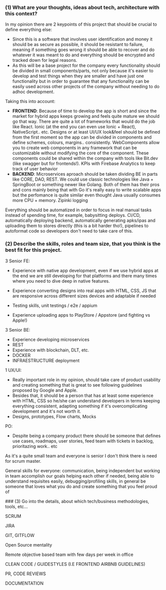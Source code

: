 ### (1) What are your thoughts, ideas about tech, architecture with this context?

In my opinion there are 2 keypoints of this project that should be crucial to define everything else:

* Since this is a software that involves user identification and money it should be as secure as possible, it should be resistant to failure, meaning if something goes wrong it should be able to recover and do whatever it was meant to do and everything should be encrypted and tracked down for legal reasons.
* As this will be a base project for the company every functionality should be divided in small components/parts, not only because it's easier to develop and test things when they are smaller and have just one functionality but in order to guarantee that any functionality can be easily used across other projects of the company without needing to do adhoc development. 

Taking this into account:

* **FRONTEND**: Because of time to develop the app is short and since the market for hybrid apps keeps growing and feels quite mature we should go that way. There are quite a lot of frameworks that would do the job like React. Ionic (at the end you can even use Ionic + React), NativeScript.. etc. Designs or at least UI/UX look&feel should be defined from the first moment so the app can be divided in components and define schemes, colours, margins.. consistently. WebComponents allow you to create web components in any framework that can be customizable without modifying the core of the component. These components could be shared within the company with tools like Bit.dev (like swagger but for frontends!). KPIs with Firebase Analytics to keep track of user behavior
* **BACKEND**: Microservices aproach should be taken dividing BE in parts like CORE, DAO, REST. We could use classic technologies like Java + SpringBoot or something newer like Golang. Both of them has their pros and cons mainly being that with Go it's really easy to write scalable apps but the perfomance is quite similar even thought Java usually consumes more CPU + memory. Zipinki logging

Everything should be automatized in order to focus in real manual tasks instead of spending time, for example, babysitting deploys. CI/CD, automatically deploying backend, automatically generating apks/ipas and uploading them to stores directly (this is a bit harder tho!), pipelines to autoformat code so developers don't need to take care of this.

### (2) Describe the skills, roles and team size, that you think is the best fit for this project.

3 Senior FE: 

* Experience with native app development, even if we use hybrid apps at the end we are still developing for that platforms and there many times where you need to dive deep in native features.
* Experience converting designs into real apps with HTML, CSS, JS that are responsive across different sizes devices and adaptable if needed
* Testing skills, unit testings / e2e / appium

* Experience uploading apps to PlayStore / Appstore (and fighting vs Apple!)

3 Senior BE:

* Experience developing microservices
* REST 
* Experience with blockchain, DLT, etc.
* DOCKER 
* INFRAESTRUCTURE deployment

1 UX/UI:

* Really important role in my opinion, should take care of product usability and creating something that is great to see following guidelines proposed by Google and Apple.
* Besides that, it should be a person that has at least some experience with HTML, CSS so he/she can understand developers in terms keeping everything consistent, adapting something if it's overcomplicating development and it's not worth it.
* Designs, prototypes, Flow charts, Mocks

PO:

+ Despite being a company product there should be someone that defines use cases, roadmaps, user stories, feed team with tickets in backlog, prioritazing work.. etc

As it's a quite small team and everyone is senior I don't think there is need for scrum master. 

General skills for everyone: communication, being independent but working in team accomplish our goals helping each other if needed, being able to understand requisites easily, debugging/profiling skills, in general be someone that loves what you do and create something that you feel proud of 

### (3) Go into the details, about which tech/business methodologies, tools, etc...

SCRUM 

JIRA 

GIT, GITFLOW

Open Source mentality

Remote objective based team with few days per week in office

CLEAN CODE / GUIDESTYLES (I.E FRONTEND AIRBNB GUIDELINES)

PR, CODE REVIEWS

DOCUMENTATION

